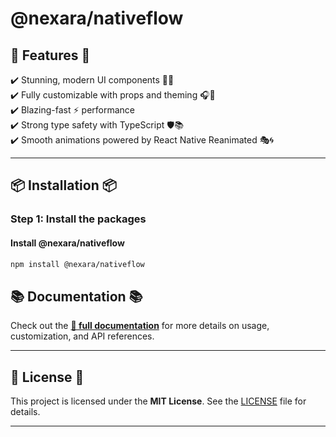 # @nexara/nativeflow

## 🚀 Features 🚀

✔️ Stunning, modern UI components 🎨✨\
✔️ Fully customizable with props and theming 🎧🎨\
✔️ Blazing-fast ⚡ performance\
✔️ Strong type safety with TypeScript 🛡️📚\
✔️ Smooth animations powered by React Native Reanimated 🎭🌀

---

## 📦 Installation 📦

### Step 1: Install the packages

#### Install @nexara/nativeflow
```sh
npm install @nexara/nativeflow
```

## 📚 Documentation 📚

Check out the **[📝 full documentation](https://rn-nativeflow-docs.onrender.com/docs/getting-started)** for more details on usage, customization, and API references.

---

## 📝 License 📝

This project is licensed under the **MIT License**. See the [LICENSE](LICENSE) file for details.

---


